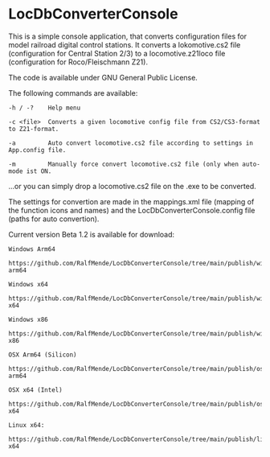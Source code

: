 # LocDbConverterConsole

This is a simple console application, that converts configuration files for model railroad digital control stations.
It converts a lokomotive.cs2 file (configuration for Central Station 2/3) to a locomotive.z21loco file (configuration for Roco/Fleischmann Z21).

The code is available under GNU General Public License.


The following commands are available:

    -h / -?    Help menu
    
    -c <file>  Converts a given locomotive config file from CS2/CS3-format to Z21-format.
    
    -a         Auto convert locomotive.cs2 file according to settings in App.config file.
    
    -m         Manually force convert locomotive.cs2 file (only when auto-mode ist ON.
    
...or you can simply drop a locomotive.cs2 file on the .exe to be converted.
  
    
The settings for convertion are made in the mappings.xml file (mapping of the function icons and names) and the LocDbConverterConsole.config file (paths for auto convertion).

    
    
Current version Beta 1.2 is available for download:
    
    Windows Arm64
      https://github.com/RalfMende/LocDbConverterConsole/tree/main/publish/win-arm64
    
    Windows x64
      https://github.com/RalfMende/LocDbConverterConsole/tree/main/publish/win-x64
    
    Windows x86
      https://github.com/RalfMende/LocDbConverterConsole/tree/main/publish/win-x86
    
    OSX Arm64 (Silicon)
      https://github.com/RalfMende/LocDbConverterConsole/tree/main/publish/osx-arm64
    
    OSX x64 (Intel)
     https://github.com/RalfMende/LocDbConverterConsole/tree/main/publish/osx-x64     
    
    Linux x64:
      https://github.com/RalfMende/LocDbConverterConsole/tree/main/publish/linux-x64
  
